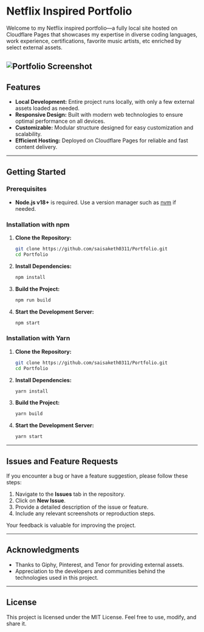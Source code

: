 # Netflix Inspired Portfolio

Welcome to my Netflix inspired portfolio—a fully local site hosted on Cloudflare Pages that showcases my expertise in diverse coding languages, work experience, certifications, favorite music artists, etc enriched by select external assets.

   ![Portfolio Screenshot](https://github.com/saisaketh0311/Portfolio/blob/main/Screenshot.png?raw=true)
---

## Features

- **Local Development:** Entire project runs locally, with only a few external assets loaded as needed.
- **Responsive Design:** Built with modern web technologies to ensure optimal performance on all devices.
- **Customizable:** Modular structure designed for easy customization and scalability.
- **Efficient Hosting:** Deployed on Cloudflare Pages for reliable and fast content delivery.

---

## Getting Started

### Prerequisites

- **Node.js v18+** is required. Use a version manager such as [nvm](https://github.com/nvm-sh/nvm) if needed.

### Installation with npm

1. **Clone the Repository:**
   ```bash
   git clone https://github.com/saisaketh0311/Portfolio.git
   cd Portfolio
   ```

2. **Install Dependencies:**
   ```bash
   npm install
   ```

3. **Build the Project:**
   ```bash
   npm run build
   ```

4. **Start the Development Server:**
   ```bash
   npm start
   ```

### Installation with Yarn

1. **Clone the Repository:**
   ```bash
   git clone https://github.com/saisaketh0311/Portfolio.git
   cd Portfolio
   ```

2. **Install Dependencies:**
   ```bash
   yarn install
   ```

3. **Build the Project:**
   ```bash
   yarn build
   ```

4. **Start the Development Server:**
   ```bash
   yarn start
   ```

---

## Issues and Feature Requests

If you encounter a bug or have a feature suggestion, please follow these steps:

1. Navigate to the **Issues** tab in the repository.
2. Click on **New Issue**.
3. Provide a detailed description of the issue or feature.
4. Include any relevant screenshots or reproduction steps.

Your feedback is valuable for improving the project.

---

## Acknowledgments

- Thanks to Giphy, Pinterest, and Tenor for providing external assets.
- Appreciation to the developers and communities behind the technologies used in this project.

---

## License

This project is licensed under the MIT License. Feel free to use, modify, and share it.
